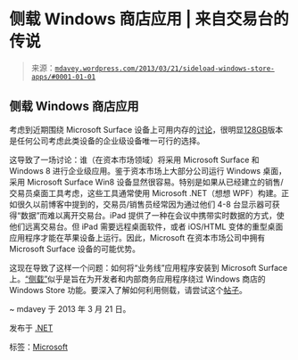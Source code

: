 <!--yml

分类：未分类

日期：2024-05-18 06:17:29

-->

# 侧载 Windows 商店应用 | 来自交易台的传说

> 来源：[`mdavey.wordpress.com/2013/03/21/sideload-windows-store-apps/#0001-01-01`](https://mdavey.wordpress.com/2013/03/21/sideload-windows-store-apps/#0001-01-01)

## 侧载 Windows 商店应用

考虑到近期围绕 Microsoft Surface 设备上可用内存的[讨论](http://blog.gsmarena.com/microsoft-surface-pros-64gb-version-will-come-with-23gb-of-available-memory-out-of-the-box/)，很明显[128GB](http://www.engadget.com/2013/02/15/microsoft-128gb-surface-pro-pre-order/)版本是任何公司考虑此类设备的企业级设备唯一可行的选择。

这导致了一场讨论：谁（在资本市场领域）将采用 Microsoft Surface 和 Windows 8 进行企业级应用。鉴于资本市场上大部分公司运行 Windows 桌面，采用 Microsoft Surface Win8 设备显然很容易。特别是如果从已经建立的销售/交易员桌面工具考虑，这些工具通常使用 Microsoft .NET（想想 WPF）构建。正如很久以前博客中提到的，交易员/销售员经常因为通过他们 4-8 台显示器可获得“数据”而难以离开交易台。iPad 提供了一种在会议中携带实时数据的方式，使他们远离交易台。但 iPad 需要远程桌面软件，或者 iOS/HTML 变体的重型桌面应用程序才能在苹果设备上运行。因此，Microsoft 在资本市场公司中拥有 Microsoft Surface 设备的可能优势。

这现在导致了这样一个问题：如何将“业务线”应用程序安装到 Microsoft Surface 上。[“侧载”](http://www.howtogeek.com/129535/how-to-sideload-modern-apps-on-windows-8/)似乎是旨在为开发者和内部商务应用程序绕过 Windows 商店的 Windows Store 功能。要深入了解如何利用侧载，请尝试这个[帖子](http://technet.microsoft.com/es-ES/windows/jj874388.aspx?ocid=wc-nl-insider)。

~ mdavey 于 2013 年 3 月 21 日。

发布于 [.NET](https://mdavey.wordpress.com/category/languages/net/)

标签：[Microsoft](https://mdavey.wordpress.com/tag/microsoft/)
